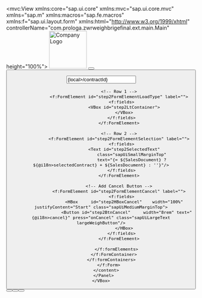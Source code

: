 <mvc:View xmlns:core="sap.ui.core" xmlns:mvc="sap.ui.core.mvc" xmlns="sap.m" xmlns:macros="sap.fe.macros" xmlns:f="sap.ui.layout.form"
    xmlns:html="http://www.w3.org/1999/xhtml" controllerName="com.prologa.zwrweighbrigefinal.ext.main.Main" height="100%">
    <Page id="Main" class="myApp" >
      <customHeader>
    <Toolbar id="headerToolbar">
        <Image id="im1" src="/img/LogoMP.png" alt="Company Logo" width="100px" /> 
        <HBox id="headHBox1" width="100%" justifyContent="Center" class="bigWeightContainer">
        <Text id="txt1" text="Marius Pedersen"  class="headText1" />
        </HBox>
        <ToolbarSpacer id="toole1"/>
          <Button id="btn15" icon="https://upload.wikimedia.org/wikipedia/en/thumb/a/ae/Flag_of_the_United_Kingdom.svg/1280px-Flag_of_the_United_Kingdom.svg.png" 
                press=".onSetEnglish" 
                type="Transparent" 
                tooltip="English" /> <!-- Icon as flag; add text="EN" if desired -->
        <Button id="btn16" icon="https://upload.wikimedia.org/wikipedia/commons/thumb/9/9c/Flag_of_Denmark.svg/1280px-Flag_of_Denmark.svg.png" 
                press=".onSetDanish" 
                type="Transparent" 
                tooltip="Danish" /> <!-- Icon as flag; add text="DK" if desired -->
    </Toolbar>
</customHeader>
<content>
  <Wizard id="weighingWizard" complete="onWizardComplete" showNextButton="false">
   <!-- STEP 1: Identification -->
<WizardStep id="step1" title="{@i18n>step1Title}" validated="true" icon="sap-icon://business-card" >
 <HBox id="step1HBoxOuter" width="100%" justifyContent="Center">
    <VBox id="step1Rail" width="36rem">
      <Panel id="step1Panel" class="stepPanel" expandable="false">
        <content>
         <f:Form id="step1Form" editable="true">
          <f:layout>
              <f:ResponsiveGridLayout
                id="step1FormLayout"
                labelSpanXL="3" labelSpanL="3" labelSpanM="3" labelSpanS="12"
                adjustLabelSpan="false"/>
            </f:layout>
            <f:formContainers>
              <f:FormContainer id="step1FormContainer">
                <f:formElements>
                  <!-- Row 1 -->
                  <f:FormElement id="step1FormElementInput" label="{@i18n>step1Label}">
                    <f:fields>
                      <Input id="step1InputContract"
                             value="{local>/contractId}"
                             width="100%"
                             maxLength="10"
                             required="true"
                             placeholder="{@i18n>step1Placeholder}"
                             class="sapUiSizeCompact"
                             change=".onContractChange"/>
                    </f:fields>
                  </f:FormElement>
                  <!-- Add Cancel Button -->
<!--                   <f:FormElement id="step1FormElementCancel" label="">
                    <f:fields>
                      <HBox id="step1HBoxCancel" width="100%" justifyContent="Start" class="sapUiMediumMarginTop">
                        <Button id="step1BtnCancel" width="8rem" text="{@i18n>cancel}" press="onCancel" class="sapUiLargeText largeWeighButton"/>
                      </HBox>
                    </f:fields>
                  </f:FormElement> -->
                </f:formElements>
              </f:FormContainer>
            </f:formContainers>
         </f:Form>
         </content>
     </Panel>
    </VBox>
  </HBox>
</WizardStep>   

<!-- STEP 2: Choose Load Type -->
<WizardStep id="step2" title="{@i18n>step2Title}" validated="false" icon="sap-icon://sap-box">
  <HBox id="step2HBoxOuter" width="100%" justifyContent="Center">
    <VBox id="step2Rail" width="36rem">
      <Panel id="step2Panel" class="stepPanel" expandable="false">
        <content>
          <f:Form id="step2Form" editable="true">
            <f:layout>
              <f:ResponsiveGridLayout
                id="step2FormLayout"
                labelSpanXL="3" labelSpanL="3" labelSpanM="3" labelSpanS="12"
                adjustLabelSpan="false"/>
            </f:layout>
            <f:formContainers>
              <f:FormContainer id="step2FormContainer">
                <f:formElements>

                  <!-- Row 1 -->
                  <f:FormElement id="step2FormElementLoadType" label="">
                    <f:fields>
                      <VBox id="step2LtContainer">
                      </VBox>
                    </f:fields>
                  </f:FormElement>

                  <!-- Row 2 -->
                  <f:FormElement id="step2FormElementSelection" label="">
                    <f:fields>
                      <Text id="step2SelectedText"
                            class="sapUiSmallMarginTop"
                            text="{= ${SalesDocument} ? ${@i18n>selectedContract} + ${SalesDocument} : ''}"/>
                    </f:fields>
                  </f:FormElement>

                  <!-- Add Cancel Button -->
                  <f:FormElement id="step2FormElementCancel" label="">
                    <f:fields>
                      <HBox     id="step2HBoxCancel"    width="100%" justifyContent="Start" class="sapUiMediumMarginTop">
                        <Button id="step2BtnCancel"     width="8rem" text="{@i18n>cancel}" press="onCancel" class="sapUiLargeText largeWeighButton"/>
                      </HBox>
                    </f:fields>
                  </f:FormElement>

                </f:formElements>
              </f:FormContainer>
            </f:formContainers>
          </f:Form>
        </content>
      </Panel>
    </VBox>
  </HBox>
</WizardStep>

<!-- STEP 3: Weighing and the Weight -->
<WizardStep id="step3" title="{@i18n>step3Title}" validated="false" icon="sap-icon://compare-2">
  <HBox id="step3HBoxOuter" width="100%" justifyContent="Center">
    <VBox id="step3Rail" width="36rem">
      <Panel id="step3Panel" class="stepPanel" expandable="false">
        <content>
          <f:Form id="step3Form" editable="true">
            <f:layout>
              <f:ResponsiveGridLayout
                id="step3FormLayout"
                labelSpanXL="3" labelSpanL="3" labelSpanM="3" labelSpanS="12"
                adjustLabelSpan="false"/>
            </f:layout>
            <f:formContainers>
              <f:FormContainer id="step3FormContainer">
                <f:formElements>
                  <!-- Row 1 -->
                  <f:FormElement id="step3FormElementInstruction" label="">
                    <f:fields>
                      <Text id="step3TextInstruction" text="{@i18n>step3Instruction}" class="sapUiSmallMarginTop"/>
                    </f:fields>
                  </f:FormElement>
                  <!-- Row 2 -->
                  <f:FormElement id="step3FormElementWeight" label="">
                    <f:fields>
                      <HBox id="step3HBoxWeight" width="100%" justifyContent="Center" class="bigWeightContainer">
                        <VBox id="step3VBoxWeights" class="tightWeights">
                          <Text
                            id="step3TextWeight"
                            text="{local>/grossWeight}"
                            textAlign="Center"
                            wrapping="true"
                            class="bigWeightNumber"/>
                          <Text
                            id="step3TextWeight2"
                            text="{local>/teraWeight}"
                            textAlign="Center"
                            wrapping="true"
                            class="bigWeightNumber"/>
                        </VBox>
                      </HBox>
                    </f:fields>
                  </f:FormElement>
                  <!-- Row 3 -->
                  <f:FormElement id="step3FormElementConfirm" label="">
                    <f:fields>
                      <HBox id="step3HBoxConfirm" width="100%" justifyContent="Start" class="sapUiMediumMarginTop">
                        <Button id="step3BtnConfirm" width="13rem" text="{@i18n>confirmAndPrint}" press="onConfirmStep3" class="sapUiLargeText largeWeighButton" visible="false"/>
                        <Button id="step3BtnConfirm2" width="8rem" text="{@i18n>confirm}" press="onConfirmStep3" class="sapUiLargeText largeWeighButton" visible="false"/>
                      </HBox>
                    </f:fields>
                  </f:FormElement>
                  <!-- Add Cancel Button -->
                  <f:FormElement id="step3FormElementCancel" label="">
                    <f:fields>
                      <HBox id="step3HBoxCancel" width="100%" justifyContent="Start" class="sapUiMediumMarginTop">
                        <Button id="step3BtnCancel" width="8rem" text="{@i18n>cancel}" press="onCancel" class="sapUiLargeText largeWeighButton"/>
                      </HBox>
                    </f:fields>
                  </f:FormElement>
                </f:formElements>
              </f:FormContainer>
            </f:formContainers>
          </f:Form>
        </content>
      </Panel>
    </VBox>
  </HBox>
</WizardStep>
</Wizard>
</content>
</Page>
</mvc:View>
